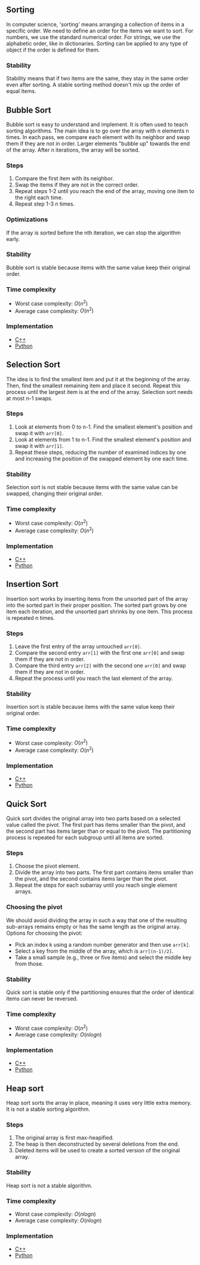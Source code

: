 ## Sorting

In computer science, 'sorting' means arranging a collection of items in a specific order. We need to define an order for the items we want to sort. For numbers, we use the standard numerical order. For strings, we use the alphabetic order, like in dictionaries. Sorting can be applied to any type of object if the order is defined for them.

### Stability
Stability means that if two items are the same, they stay in the same order even after sorting. A stable sorting method doesn't mix up the order of equal items.

## Bubble Sort
Bubble sort is easy to understand and implement. It is often used to teach sorting algorithms. The main idea is to go over the array with n elements n times. In each pass, we compare each element with its neighbor and swap them if they are not in order. Larger elements "bubble up" towards the end of the array. After n iterations, the array will be sorted.

### Steps

1. Compare the first item with its neighbor.
1. Swap the items if they are not in the correct order.
1. Repeat steps 1-2 until you reach the end of the array, moving one item to the right each time.
1. Repeat step 1-3 n times.

### Optimizations
If the array is sorted before the nth iteration, we can stop the algorithm early.

### Stability
Bubble sort is stable because items with the same value keep their original order.

### Time complexity

* Worst case complexity: $O(n^2)$
* Average case complexity: $O(n^2)$

### Implementation

* [C++](https://github.com/djeada/Algorithms-And-Data-Structures/blob/master/src/sorting/cpp/selection_sort/src/bubble_sort.cpp)
* [Python](https://github.com/djeada/Algorithms-And-Data-Structures/blob/master/src/sorting/python/selection_sort/src/bubble_sort.py)

## Selection Sort
The idea is to find the smallest item and put it at the beginning of the array. Then, find the smallest remaining item and place it second. Repeat this process until the largest item is at the end of the array. Selection sort needs at most n-1 swaps.

### Steps

1. Look at elements from 0 to n-1. Find the smallest element's position and swap it with `arr[0]`.
1. Look at elements from 1 to n-1. Find the smallest element's position and swap it with `arr[1]`.
1. Repeat these steps, reducing the number of examined indices by one and increasing the position of the swapped element by one each time.

### Stability
Selection sort is not stable because items with the same value can be swapped, changing their original order.

### Time complexity

* Worst case complexity: $O(n^2)$
* Average case complexity: $O(n^2)$

### Implementation

* [C++](https://github.com/djeada/Algorithms-And-Data-Structures/blob/master/src/sorting/cpp/selection_sort/src/selection_sort.cpp)
* [Python](https://github.com/djeada/Algorithms-And-Data-Structures/blob/master/src/sorting/python/selection_sort/src/selection_sort.py)

## Insertion Sort
Insertion sort works by inserting items from the unsorted part of the array into the sorted part in their proper position. The sorted part grows by one item each iteration, and the unsorted part shrinks by one item. This process is repeated n times.

### Steps

1. Leave the first entry of the array untouched `arr[0]`.
1. Compare the second entry `arr[1]` with the first one `arr[0]` and swap them if they are not in order.
1. Compare the third entry `arr[2]` with the second one `arr[0]` and swap them if they are not in order.
1. Repeat the process until you reach the last element of the array.

### Stability
Insertion sort is stable because items with the same value keep their original order.

### Time complexity

* Worst case complexity: $O(n^2)$
* Average case complexity: $O(n^2)$

### Implementation

* [C++](https://github.com/djeada/Algorithms-And-Data-Structures/blob/master/src/sorting/cpp/insertion_sort/src/insertion_sort.cpp)
* [Python](https://github.com/djeada/Algorithms-And-Data-Structures/blob/master/src/sorting/python/insertion_sort/src/insertion_sort.py)

## Quick Sort
Quick sort divides the original array into two parts based on a selected value called the pivot. The first part has items smaller than the pivot, and the second part has items larger than or equal to the pivot. The partitioning process is repeated for each subgroup until all items are sorted.

### Steps

1. Choose the pivot element.
1. Divide the array into two parts. The first part contains items smaller than the pivot, and the second contains items larger than the pivot.
1. Repeat the steps for each subarray until you reach single element arrays.

### Choosing the pivot

We should avoid dividing the array in such a way that one of the resulting sub-arrays remains empty or has the same length as the original array. Options for choosing the pivot:

* Pick an index k using a random number generator and then use `arr[k]`.
* Select a key from the middle of the array, which is `arr[(n-1)/2]`.
* Take a small sample (e.g., three or five items) and select the middle key from those.

### Stability
Quick sort is stable only if the partitioning ensures that the order of identical items can never be reversed.

### Time complexity

* Worst case complexity: $O(n^2)$
* Average case complexity: $O(nlogn)$

### Implementation

* [C++](https://github.com/djeada/Algorithms-And-Data-Structures/blob/master/src/sorting/cpp/quick_sort/src/quick_sort.cpp)
* [Python](https://github.com/djeada/Algorithms-And-Data-Structures/blob/master/src/sorting/python/quick_sort/src/quick_sort.py)

## Heap sort
Heap sort sorts the array in place, meaning it uses very little extra memory. It is not a stable sorting algorithm.

### Steps

1. The original array is first max-heapified.
1. The heap is then deconstructed by several deletions from the end.
1. Deleted items will be used to create a sorted version of the original array.

### Stability
Heap sort is not a stable algorithm.

### Time complexity

* Worst case complexity: $O(nlogn)$
* Average case complexity: $O(nlogn)$

### Implementation

* [C++](https://github.com/djeada/Algorithms-And-Data-Structures/blob/master/src/sorting/cpp/heap_sort/src/heap_sort.cpp)
* [Python](https://github.com/djeada/Algorithms-And-Data-Structures/blob/master/src/sorting/python/heap_sort/src/heap_sort.py)
